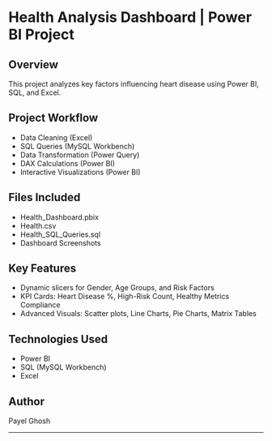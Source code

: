# Health Analysis Dashboard | Power BI Project

## Overview
This project analyzes key factors influencing heart disease using Power BI, SQL, and Excel.

## Project Workflow
- Data Cleaning (Excel)
- SQL Queries (MySQL Workbench)
- Data Transformation (Power Query)
- DAX Calculations (Power BI)
- Interactive Visualizations (Power BI)

## Files Included
- Health_Dashboard.pbix
- Health.csv
- Health_SQL_Queries.sql
- Dashboard Screenshots

## Key Features
- Dynamic slicers for Gender, Age Groups, and Risk Factors
- KPI Cards: Heart Disease %, High-Risk Count, Healthy Metrics Compliance
- Advanced Visuals: Scatter plots, Line Charts, Pie Charts, Matrix Tables

## Technologies Used
- Power BI
- SQL (MySQL Workbench)
- Excel

## Author
Payel Ghosh

---

